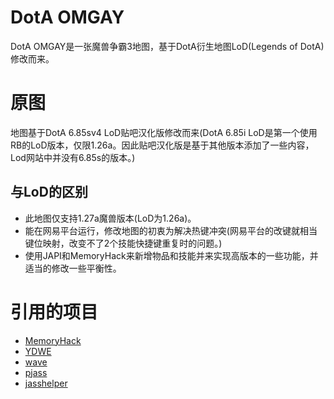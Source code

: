 # DotA OMGAY
DotA OMGAY是一张魔兽争霸3地图，基于DotA衍生地图LoD(Legends of DotA)修改而来。

# 原图
地图基于DotA 6.85sv4 LoD贴吧汉化版修改而来(DotA 6.85i LoD是第一个使用RB的LoD版本，仅限1.26a。因此贴吧汉化版是基于其他版本添加了一些内容，Lod网站中并没有6.85s的版本。)

## 与LoD的区别
* 此地图仅支持1.27a魔兽版本(LoD为1.26a)。
* 能在网易平台运行，修改地图的初衷为解决热键冲突(网易平台的改键就相当键位映射，改变不了2个技能快捷键重复时的问题。)
* 使用JAPI和MemoryHack来新增物品和技能并来实现高版本的一些功能，并适当的修改一些平衡性。

# 引用的项目
* [MemoryHack](https://github.com/AzagThoth24/MemoryHack)
* [YDWE](https://github.com/actboy168/YDWE)
* [wave](https://github.com/boostorg/wave)
* [pjass](http://jass.sourceforge.net/)
* [jasshelper](http://www.wc3c.net/showthread.php?t=88142)
